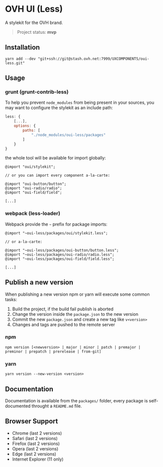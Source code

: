 # OVH UI (Less)

A stylekit for the OVH brand.

> Project status: **mvp**

## Installation

```
yarn add --dev "git+ssh://git@stash.ovh.net:7999/UXCOMPONENTS/oui-less.git"
```

## Usage

### grunt (grunt-contrib-less)

To help you prevent `node_modules` from being present in your sources, you may want to configure the stylekit as an include path:

```js
less: {
    [...],
    options: {
        paths: [
            "./node_modules/oui-less/packages"
        ]
    }
}
```

the whole tool will be available for import globally:

```less
@import "oui/stylekit";

// or you can import every component a-la-carte:

@import "oui-button/button";
@import "oui-radio/radio";
@import "oui-field/field";

[...]
```

### webpack (less-loader)

Webpack provide the `~` prefix for package imports:

```less
@import "~oui-less/packages/oui/stylekit.less";

// or a-la-carte:

@import "~oui-less/packages/oui-button/button.less";
@import "~oui-less/packages/oui-radio/radio.less";
@import "~oui-less/packages/oui-field/field.less";

[...]
```

## Publish a new version

When publishing a new version npm or yarn will execute some common tasks:

1. Build the project, if the build fail publish is aborted
2. Change the version inside the `package.json` to the new version
3. Commit the new `package.json` and create a new tag like `v<version>`
4. Changes and tags are pushed to the remote server

### npm

```
npm version [<newversion> | major | minor | patch | premajor | preminor | prepatch | prerelease | from-git]
```

### yarn

```
yarn version --new-version <version>
```

## Documentation

Documentation is available from the `packages/` folder, every package is self-documented throught a `README.md` file.

## Browser Support

- Chrome (last 2 versions)
- Safari (last 2 versions)
- Firefox (last 2 versions)
- Opera (last 2 versions)
- Edge (last 2 versions)
- Internet Explorer (11 only)
